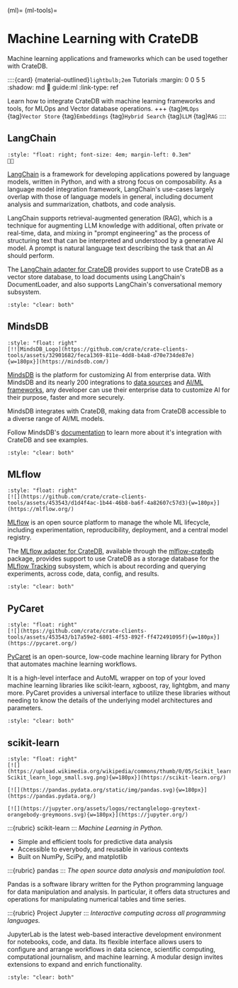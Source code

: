 (ml)=
(ml-tools)=
# Machine Learning with CrateDB

Machine learning applications and frameworks
which can be used together with CrateDB.

::::{card} {material-outlined}`lightbulb;2em` Tutorials
:margin: 0 0 5 5
:shadow: md
:link: guide:ml
:link-type: ref

Learn how to integrate CrateDB with machine learning frameworks and tools,
for MLOps and Vector database operations.
+++
{tag}`MLOps` {tag}`Vector Store` {tag}`Embeddings`
{tag}`Hybrid Search` {tag}`LLM` {tag}`RAG`
::::


## LangChain

```{div}
:style: "float: right; font-size: 4em; margin-left: 0.3em"
🦜️🔗
```

[LangChain] is a framework for developing applications powered by language models,
written in Python, and with a strong focus on composability. As a language model
integration framework, LangChain's use-cases largely overlap with those of language
models in general, including document analysis and summarization, chatbots, and
code analysis.

LangChain supports retrieval-augmented generation (RAG), which is a technique for
augmenting LLM knowledge with additional, often private or real-time, data, and mixing
in "prompt engineering" as the process of structuring text that can be interpreted and
understood by a generative AI model. A prompt is natural language text describing the
task that an AI should perform.

The [LangChain adapter for CrateDB] provides support to use CrateDB as a vector store
database, to load documents using LangChain's DocumentLoader, and also supports
LangChain's conversational memory subsystem.

```{div}
:style: "clear: both"
```


## MindsDB

```{div}
:style: "float: right"
[!![MindsDB_Logo](https://github.com/crate/crate-clients-tools/assets/32901682/feca1369-811e-4dd8-b4a8-d70e734de87e)
{w=180px}](https://mindsdb.com/)
```

[MindsDB](https://github.com/mindsdb/mindsdb) is the platform for customizing AI from enterprise data. With MindsDB and its nearly 200 integrations to [data sources](https://docs.mindsdb.com/integrations/data-overview) and [AI/ML frameworks](https://docs.mindsdb.com/integrations/ai-overview), any developer can use their enterprise data to customize AI for their purpose, faster and more securely.

MindsDB integrates with CrateDB, making data from CrateDB accessible to a diverse range of AI/ML models.

Follow MindsDB's [documentation](https://docs.mindsdb.com/integrations/data-integrations/cratedb) to learn more about it's integration with CrateDB and see examples.

```{div}
:style: "clear: both"
```


## MLflow

```{div}
:style: "float: right"
[![](https://github.com/crate/crate-clients-tools/assets/453543/d1d4f4ac-1b44-46b8-ba6f-4a82607c57d3){w=180px}](https://mlflow.org/)
```

[MLflow] is an open source platform to manage the whole ML lifecycle, including
experimentation, reproducibility, deployment, and a central model registry.

The [MLflow adapter for CrateDB], available through the [mlflow-cratedb] package,
provides support to use CrateDB as a storage database for the [MLflow Tracking]
subsystem, which is about recording and querying experiments, across code, data,
config, and results.

```{div}
:style: "clear: both"
```


## PyCaret

```{div}
:style: "float: right"
[![](https://github.com/crate/crate-clients-tools/assets/453543/b17a59e2-6801-4f53-892f-ff472491095f){w=180px}](https://pycaret.org/)
```

[PyCaret] is an open-source, low-code machine learning library for Python that
automates machine learning workflows.

It is a high-level interface and AutoML wrapper on top of your loved machine learning
libraries like scikit-learn, xgboost, ray, lightgbm, and many more. PyCaret provides a
universal interface to utilize these libraries without needing to know the details
of the underlying model architectures and parameters.

```{div}
:style: "clear: both"
```


## scikit-learn

```{div}
:style: "float: right"
[![](https://upload.wikimedia.org/wikipedia/commons/thumb/0/05/Scikit_learn_logo_small.svg/240px-Scikit_learn_logo_small.svg.png){w=180px}](https://scikit-learn.org/)

[![](https://pandas.pydata.org/static/img/pandas.svg){w=180px}](https://pandas.pydata.org/)

[![](https://jupyter.org/assets/logos/rectanglelogo-greytext-orangebody-greymoons.svg){w=180px}](https://jupyter.org/)
```

:::{rubric} scikit-learn
:::
_Machine Learning in Python._

- Simple and efficient tools for predictive data analysis
- Accessible to everybody, and reusable in various contexts
- Built on NumPy, SciPy, and matplotlib

:::{rubric} pandas
:::
_The open source data analysis and manipulation tool._

Pandas is a software library written for the Python programming
language for data manipulation and analysis. In particular, it offers data structures
and operations for manipulating numerical tables and time series.

:::{rubric} Project Jupyter
:::
_Interactive computing across all programming languages._

JupyterLab is the latest web-based interactive development environment for notebooks,
code, and data. Its flexible interface allows users to configure and arrange workflows
in data science, scientific computing, computational journalism, and machine learning.
A modular design invites extensions to expand and enrich functionality.


```{div}
:style: "clear: both"
```


[LangChain]: https://python.langchain.com/
[LangChain adapter for CrateDB]: https://github.com/crate-workbench/langchain
[MindsDB]: https://github.com/mindsdb/mindsdb
[MLflow]: https://mlflow.org/
[mlflow-cratedb]: https://pypi.org/project/mlflow-cratedb/
[MLflow adapter for CrateDB]: https://github.com/crate-workbench/mlflow-cratedb
[MLflow Tracking]: https://mlflow.org/docs/latest/tracking.html
[pandas]: https://pandas.pydata.org/
[PyCaret]: https://www.pycaret.org
[scikit-learn]: https://scikit-learn.org/
